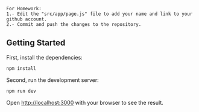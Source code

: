 ```Delete This block once you finish the Homework
For Homework: 
1.- Edit the "src/app/page.js" file to add your name and link to your github account.
2.- Commit and push the changes to the repository. 
```

## Getting Started

First, install the dependencies:

```bash
npm install
```

Second, run the development server:

```bash
npm run dev
```

Open [http://localhost:3000](http://localhost:3000) with your browser to see the result.
